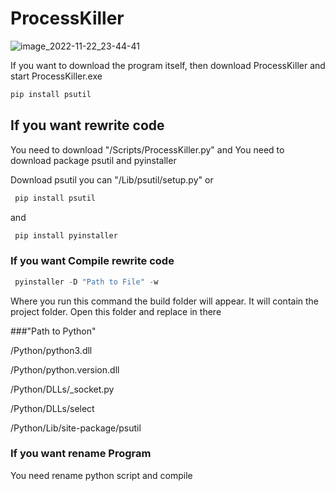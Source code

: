# ProcessKiller

![image_2022-11-22_23-44-41](https://user-images.githubusercontent.com/56482435/203417762-5a7965d1-8821-4d38-b7b9-08383bab22b3.png)

If you want to download the program itself, then download ProcessKiller and start ProcessKiller.exe
```python
pip install psutil
```


## If you want rewrite code

You need to download "/Scripts/ProcessKiller.py"
and
You need to download package psutil and pyinstaller

Download psutil you can "/Lib/psutil/setup.py" 
or
```python
 pip install psutil
```
and

```python
 pip install pyinstaller
```


### If you want Compile rewrite code

```python
 pyinstaller -D "Path to File" -w
```
Where you run this command the build folder will appear. It will contain the project folder.
Open this folder and replace in there


###"Path to Python"

/Python/python3.dll

/Python/python.version.dll

/Python/DLLs/_socket.py

/Python/DLLs/select

/Python/Lib/site-package/psutil

### If you want rename Program

You need rename python script and compile



